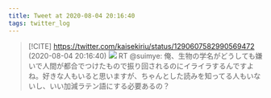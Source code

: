 ```yaml
---
title: Tweet at 2020-08-04 20:16:40
tags: twitter_log
---
```


> [!CITE] https://twitter.com/kaisekiriu/status/1290607582990569472 (2020-08-04 20:16:40)
> ![](https://twitter.com/kaisekiriu/status/1290607582990569472)
> RT @suimye: 俺、生物の学名がどうしても嫌いで人間が都合でつけたもので振り回されるのにイライラするんですよね。好きな人もいると思いますが、ちゃんとした読みを知ってる人もいないし、いい加減ラテン語にする必要あるの？
